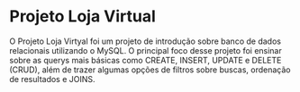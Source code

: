 # Projeto Loja Virtual

O Projeto Loja Virtyal foi um projeto de introdução sobre banco de dados relacionais utilizando o MySQL. O principal foco desse projeto foi ensinar sobre as querys mais básicas como CREATE, INSERT, UPDATE e DELETE (CRUD), além de trazer algumas opções de filtros sobre buscas, ordenação de resultados e JOINS.